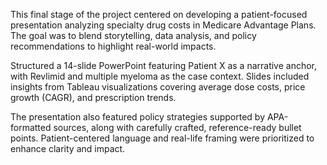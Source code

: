 This final stage of the project centered on developing a patient-focused presentation analyzing specialty drug costs in Medicare Advantage Plans. The goal was to blend storytelling, data analysis, and policy recommendations to highlight real-world impacts.

Structured a 14-slide PowerPoint featuring Patient X as a narrative anchor, with Revlimid and multiple myeloma as the case context. Slides included insights from Tableau visualizations covering average dose costs, price growth (CAGR), and prescription trends.

The presentation also featured policy strategies supported by APA-formatted sources, along with carefully crafted, reference-ready bullet points. Patient-centered language and real-life framing were prioritized to enhance clarity and impact.
